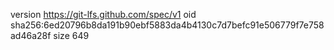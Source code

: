 version https://git-lfs.github.com/spec/v1
oid sha256:6ed20796b8da191b90ebf5883da4b4130c7d7befc91e506779f7e758ad46a28f
size 649
